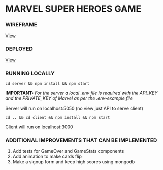 # MARVEL SUPER HEROES GAME

### WIREFRAME
[View](./Wireframe.pdf)

### DEPLOYED
[View](https://marvel-game.netlify.com/)

### RUNNING LOCALLY
```cd server && npm install && npm start```

**IMPORTANT:** *For the server a local .env file is required with the API_KEY and the PRIVATE_KEY of Marvel as per the .env-example file*

Server will run on localhost:5050 (no view just API to serve client)

```cd .. && cd client && npm install && npm start```

Client will run on localhost:3000

### ADDITIONAL IMPROVEMENTS THAT CAN BE IMPLEMENTED
1. Add tests for GameOver and GameStats components
2. Add animation to make cards flip
3. Make a signup form and keep high scores using mongodb